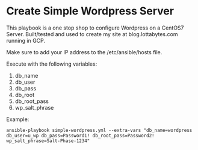 # Create Simple Wordpress Server

This playbook is a one stop shop to configure Wordpress on a CentOS7 Server. Built/tested and used to create my site at blog.lottabytes.com running in GCP.

Make sure to add your IP address to the /etc/ansible/hosts file.

Execute with the following variables:
1. db_name
2. db_user
3. db_pass
4. db_root
5. db_root_pass
6. wp_salt_phrase

Example: 
```
ansible-playbook simple-wordpress.yml --extra-vars "db_name=wordpress db_user=u_wp db_pass=Password1! db_root_pass=Password2! wp_salt_phrase=Salt-Phase-1234"
```
